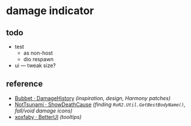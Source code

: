 # damage indicator

## todo
- test
    - as non-host
    - dio respawn
- ui — tweak size?

## reference

- [Bubbet · DamageHistory](https://github.com/Bubbet/Risk-Of-Rain-Mods/tree/master/DamageHistory) *(inspiration, design, Harmony patches)*
- [NotTsunami · ShowDeathCause](https://github.com/NotTsunami/ShowDeathCause) *(finding `RoR2.Util.GetBestBodyName()`, fall/void damage icons)*
- [xoxfaby · BetterUI](https://github.com/xoxfaby/BetterUI) *(tooltips)*
